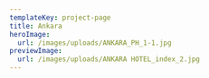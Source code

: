 ```yaml
---
templateKey: project-page
title: Ankara
heroImage:
  url: /images/uploads/ANKARA_PH_1-1.jpg
previewImage:
  url: /images/uploads/ANKARA HOTEL_index_2.jpg
---
```


